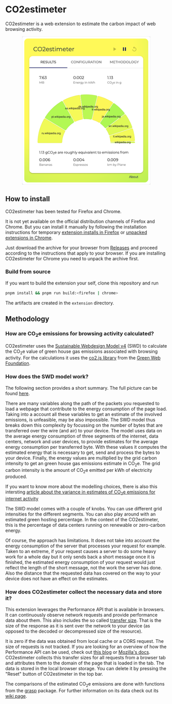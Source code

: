 # CO2estimeter

CO2estimeter is a web extension to estimate the carbon impact of web browsing activity.

<p align="center">
<img src=assets/co2estimeter_demo_screenshot.png alt="CO2estimeter Demo" width="400px"/>
</p>

## How to install

CO2estimeter has been tested for Firefox and Chrome.

It is not yet available on the official distribution channels of Firefox and Chrome. But you can install it manually by following the installation instructions for temporary [extension installs in Firefox](https://extensionworkshop.com/documentation/develop/temporary-installation-in-firefox/) or [unpacked extensions in Chrome](https://developer.chrome.com/docs/extensions/get-started/tutorial/hello-world#load-unpacked).

Just download the archive for your browser from [Releases](https://github.com/alexzurbonsen/co2estimeter/releases) and proceed according to the instructions that apply to your browser. If you are installing CO2estimeter for Chrome you need to unpack the archive first.

### Build from source

If you want to build the extension your self, clone this repository and run

```bash
pnpm install && pnpm run build:<firefox | chrome>
```

The artifacts are created in the `extension` directory.

## Methodology

### How are CO<sub>2</sub>e emissions for browsing activity calculated?

CO2estimeter uses the [Sustainable Webdesign Model v4](https://sustainablewebdesign.org/estimating-digital-emissions/) (SWD) to calculate the CO<sub>2</sub>e value of green house gas emissions associated with browsing activity. For the calculations it uses the [co2.js library](https://developers.thegreenwebfoundation.org/co2js/overview/) from the [Green Web Foundation](https://www.thegreenwebfoundation.org).

### How does the SWD model work?

The following section provides a short summary. The full picture can be found [here](https://sustainablewebdesign.org/estimating-digital-emissions).

There are many variables along the path of the packets you requested to
load a webpage that contribute to the energy consumption of the page load.
Taking into a account all these variables to get an estimate of the
involved emissions, is unfeasible, may be also impossible. The SWD model
thus breaks down this complexity by focussing on the number of bytes
that are transferred over the wire (and air) to your device. The model
uses data on the average energy consumption of three segments of the
internet, data centers, network and user devices, to provide estimates
for the average energy consumption per transferred byte. With these
values it computes the estimated energy that is necessary to get, send
and process the bytes to your device. Finally, the energy values are
multiplied by the grid carbon intensity to get an green house gas
emissions estimate in CO<sub>2</sub>e. The grid carbon intensity is the amount of CO<sub>2</sub>e emitted per kWh of electricity produced.

If you want to know more about the modelling choices, there is also this
intersting [article about the variance in estimates of CO<sub>2</sub>e
emissions for internet activity](https://www.wholegraindigital.com/blog/website-energy-consumption/)

The SWD model comes with a couple of knobs. You can use different grid
intensities for the different segments. You can also play around with an
estimated green hosting percentage. In the context of the CO2estimeter,
this is the percentage of data centers running on renewable or
zero-carbon energy.

Of course, the approach has limitations. It does not take into account
the energy consumption of the server that processes your request for
example. Taken to an extreme, if your request causes a server to do
some heavy work for a whole day but it only sends back a short message
once it is finished, the estimated energy consumption of your request
would just reflect the length of the short message, not the work the
server has done. Also the distance that the requested data has covered
on the way to your device does not have an effect on the estimates.

### How does CO2estimeter collect the necessary data and store it?

This extension leverages the Performance API that is available in
browsers. It can continuously observe network requests and provide
performance data about them. This also includes the so called
[transfer size](https://developer.mozilla.org/en-US/docs/Web/API/PerformanceResourceTiming/transferSize). That is the size of the response as it is sent over the network to your device (as opposed to the decoded or decompressed size of the resource).

It is zero if the data was obtained from local cache or a CORS request.
The size of requests is not tracked. If you are looking for an overview
of how the Performance API can be used, check out [this blog](https://fershad.com/writing/including-user-interaction-in-website-carbon-estimates/) or [Mozilla's docs](https://developer.mozilla.org/en-US/docs/Web/API/Performance).
CO2estimeter collects this transfer sizes for all requests from a browser
tab and attributes them to the domain of the page that is loaded in the
tab. The data is stored in the local browser storage. You can delete it
by pressing the "Reset" button of CO2estimeter in the top bar.

The comparisons of the estimated CO<sub>2</sub>e emissions are done with
functions from the [grasp](https://github.com/hoernschen/grasp) package.
For further information on its data check out its [wiki page](https://github.com/hoernschen/grasp/wiki).
